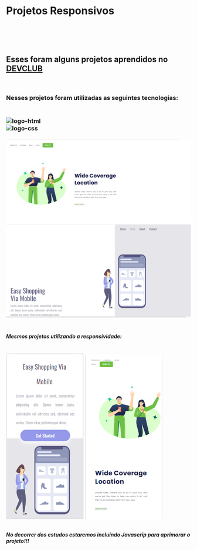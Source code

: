 <h1> Projetos Responsivos <h1/>
<br/>
<h2> Esses foram alguns projetos aprendidos no <a <a href="https://rodolfomori.com.br/devclub"> DEVCLUB </a> </h2>
<br/>
<h3> Nesses projetos foram utilizadas as seguintes tecnologias:<h3/>
<br/>
<img src= "https://img.shields.io/badge/HTML5-E34F26?style=for-the-badge&logo=html5&logoColor=white" alt="logo-html"/>
<br/>
<img src="https://img.shields.io/badge/CSS3-1572B6?style=for-the-badge&logo=css3&logoColor=white" alt="logo-css"/>
<br/>
<br/>
<img src="https://github.com/Cleverson-Erik/DEVCLUB/blob/master/CSS/img/Wide%20Coverage%20Desktop.png?raw=true" alt="foto-desktop"/>
<img src="https://github.com/Cleverson-Erik/DEVCLUB/blob/master/CSS/img/Easy%20Shopping%20Desktop.png?raw=true" alt="foto-desktop"/>
<br/>
<br/>
<h5> <b><i>Mesmos projetos utilizando a responsividade:<b/><i/><h5/>
<br/>

<img src="https://github.com/Cleverson-Erik/DEVCLUB/blob/master/CSS/img/Easy%20Shopping%20mobile.png?raw=true" alt="foto-mobile"/>
<img src="https://github.com/Cleverson-Erik/DEVCLUB/blob/master/CSS/img/Wide%20Coverage%20Mobile.png?raw=true" alt="foto-mobile"/>
<br/>
<br/>
<p> No decorrer dos estudos estaremos incluindo Javascrip para aprimorar o projeto!!! </p>
